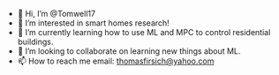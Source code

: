 - 👋 Hi, I’m @Tomwell17
- 👀 I’m interested in smart homes research!
- 🌱 I’m currently learning how to use ML and MPC to control residential buildings.
- 💞️ I’m looking to collaborate on learning new things about ML.
- 📫 How to reach me email: thomasfirsich@yahoo.com

<!---
Tomwell17/Tomwell17 is a ✨ special ✨ repository because its `README.md` (this file) appears on your GitHub profile.
You can click the Preview link to take a look at your changes.
--->
